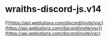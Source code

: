 # wraiths-discord-js.v14
[![https://api.weblutions.com/discord/invite/vsc](https://api.weblutions.com/discord/invite/vsc)](https://api.weblutions.com/discord/invite/vsc)
